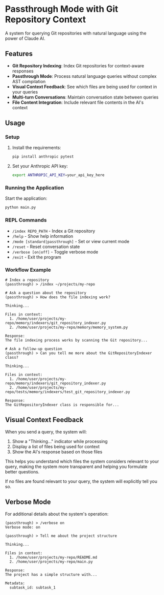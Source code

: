 # Passthrough Mode with Git Repository Context

A system for querying Git repositories with natural language using the power of Claude AI.

## Features

- **Git Repository Indexing**: Index Git repositories for context-aware responses
- **Passthrough Mode**: Process natural language queries without complex AST compilation
- **Visual Context Feedback**: See which files are being used for context in your queries
- **Multi-turn Conversations**: Maintain conversation state between queries
- **File Content Integration**: Include relevant file contents in the AI's context

## Usage

### Setup

1. Install the requirements:
   ```bash
   pip install anthropic pytest
   ```

2. Set your Anthropic API key:
   ```bash
   export ANTHROPIC_API_KEY=your_api_key_here
   ```

### Running the Application

Start the application:
```bash
python main.py
```

### REPL Commands

- `/index REPO_PATH` - Index a Git repository
- `/help` - Show help information
- `/mode [standard|passthrough]` - Set or view current mode
- `/reset` - Reset conversation state
- `/verbose [on|off]` - Toggle verbose mode
- `/exit` - Exit the program

### Workflow Example

```
# Index a repository
(passthrough) > /index ~/projects/my-repo

# Ask a question about the repository
(passthrough) > How does the file indexing work?

Thinking...

Files in context:
  1. /home/user/projects/my-repo/memory/indexers/git_repository_indexer.py
  2. /home/user/projects/my-repo/memory/memory_system.py

Response:
The file indexing process works by scanning the Git repository...

# Ask a follow-up question
(passthrough) > Can you tell me more about the GitRepositoryIndexer class?

Thinking...

Files in context:
  1. /home/user/projects/my-repo/memory/indexers/git_repository_indexer.py
  2. /home/user/projects/my-repo/tests/memory/indexers/test_git_repository_indexer.py

Response:
The GitRepositoryIndexer class is responsible for...
```

## Visual Context Feedback

When you send a query, the system will:

1. Show a "Thinking..." indicator while processing
2. Display a list of files being used for context
3. Show the AI's response based on those files

This helps you understand which files the system considers relevant to your query, making the system more transparent and helping you formulate better questions.

If no files are found relevant to your query, the system will explicitly tell you so.

## Verbose Mode

For additional details about the system's operation:

```
(passthrough) > /verbose on
Verbose mode: on

(passthrough) > Tell me about the project structure

Thinking...

Files in context:
  1. /home/user/projects/my-repo/README.md
  2. /home/user/projects/my-repo/main.py

Response:
The project has a simple structure with...

Metadata:
  subtask_id: subtask_1
```
